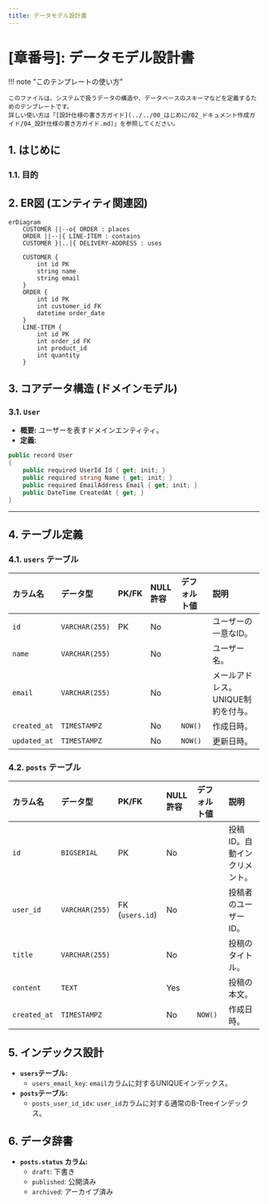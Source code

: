 ```yaml
---
title: データモデル設計書
---
```


# [章番号]: データモデル設計書

!!! note "このテンプレートの使い方"

    このファイルは、システムで扱うデータの構造や、データベースのスキーマなどを定義するためのテンプレートです。
    詳しい使い方は「[設計仕様の書き方ガイド](../../00_はじめに/02_ドキュメント作成ガイド/04_設計仕様の書き方ガイド.md)」を参照してください。

## 1. はじめに

### 1.1. 目的

<!-- このドキュメントが定義するデータモデルの目的や、対象となるデータの範囲を記述します。 -->

## 2. ER図 (エンティティ関連図)

```mermaid
erDiagram
    CUSTOMER ||--o{ ORDER : places
    ORDER ||--|{ LINE-ITEM : contains
    CUSTOMER }|..|{ DELIVERY-ADDRESS : uses

    CUSTOMER {
        int id PK
        string name
        string email
    }
    ORDER {
        int id PK
        int customer_id FK
        datetime order_date
    }
    LINE-ITEM {
        int id PK
        int order_id FK
        int product_id
        int quantity
    }
```

## 3. コアデータ構造 (ドメインモデル)

### 3.1. `User`

- **概要:** ユーザーを表すドメインエンティティ。
- **定義:**

```csharp
public record User
{
    public required UserId Id { get; init; }
    public required string Name { get; init; }
    public required EmailAddress Email { get; init; }
    public DateTime CreatedAt { get; }
}
```

---

## 4. テーブル定義

### 4.1. `users` テーブル

| カラム名     | データ型       | PK/FK | NULL許容 | デフォルト値 | 説明                               |
| :----------- | :------------- | :---- | :------- | :----------- | :--------------------------------- |
| `id`         | `VARCHAR(255)` | PK    | No       |              | ユーザーの一意なID。               |
| `name`       | `VARCHAR(255)` |       | No       |              | ユーザー名。                       |
| `email`      | `VARCHAR(255)` |       | No       |              | メールアドレス。UNIQUE制約を付与。 |
| `created_at` | `TIMESTAMPZ`   |       | No       | `NOW()`      | 作成日時。                         |
| `updated_at` | `TIMESTAMPZ`   |       | No       | `NOW()`      | 更新日時。                         |

### 4.2. `posts` テーブル

| カラム名     | データ型       | PK/FK           | NULL許容 | デフォルト値 | 説明                         |
| :----------- | :------------- | :-------------- | :------- | :----------- | :--------------------------- |
| `id`         | `BIGSERIAL`    | PK              | No       |              | 投稿ID。自動インクリメント。 |
| `user_id`    | `VARCHAR(255)` | FK (`users.id`) | No       |              | 投稿者のユーザーID。         |
| `title`      | `VARCHAR(255)` |                 | No       |              | 投稿のタイトル。             |
| `content`    | `TEXT`         |                 | Yes      |              | 投稿の本文。                 |
| `created_at` | `TIMESTAMPZ`   |                 | No       | `NOW()`      | 作成日時。                   |

## 5. インデックス設計

- **`users`テーブル:**
    - `users_email_key`: `email`カラムに対するUNIQUEインデックス。
- **`posts`テーブル:**
    - `posts_user_id_idx`: `user_id`カラムに対する通常のB-Treeインデックス。

## 6. データ辞書

- **`posts.status` カラム:**
    - `draft`: 下書き
    - `published`: 公開済み
    - `archived`: アーカイブ済み
